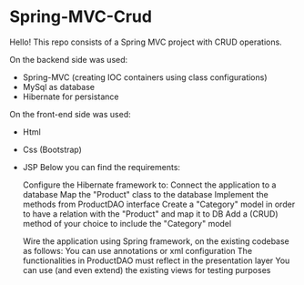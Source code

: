 # Spring-MVC-Crud

Hello! This repo consists of a Spring MVC project with CRUD operations.

On the backend side was used:
  - Spring-MVC (creating IOC containers using class configurations)
  - MySql as database 
  - Hibernate for persistance

On the front-end side was used:
  - Html
  - Css (Bootstrap)
  - JSP
 Below you can find the requirements:

    Configure the Hibernate framework to:
        Connect the application to a database
        Map the "Product" class to the database
        Implement the methods from ProductDAO interface
        Create a "Category" model in order to have a relation with the "Product" and map it to DB
        Add a (CRUD) method of your choice to include the "Category" model

    Wire the application using Spring framework, on the existing codebase as follows:
        You can use annotations or xml configuration
        The functionalities in ProductDAO must reflect in the presentation layer
        You can use (and even extend) the existing views for testing purposes
